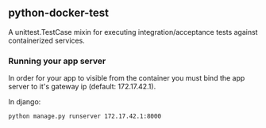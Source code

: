 ## python-docker-test

A unittest.TestCase mixin for executing integration/acceptance tests against 
containerized services.

### Running your app server

In order for your app to visible from the container you must bind the app server
to it's gateway ip (default: 172.17.42.1).

In django:

`python manage.py runserver 172.17.42.1:8000`
